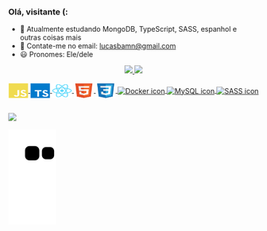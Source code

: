 ### Olá, visitante (: 

- 📔 Atualmente estudando MongoDB, TypeScript, SASS, espanhol e outras coisas mais
- 📧 Contate-me no email: lucasbamn@gmail.com
- 😃 Pronomes: Ele/dele
<div align="center">
  <a href="https://github.com/Lu-casMont">
  <img height="160em" src="https://github-readme-stats.vercel.app/api?username=Lu-casMont&show_icons=true&theme=tokyonight&include_all_commits=true&count_private=true"/>
  <img height="160em" src="https://github-readme-stats.vercel.app/api/top-langs/?username=Lu-casMont&layout=compact&langs_count=7&theme=tokyonight"/>
</div>
<div align="center" style="display: inline_block"><br>
  <img align="center" alt="JavaScrip icon" height="30" width="40" src="https://raw.githubusercontent.com/devicons/devicon/master/icons/javascript/javascript-plain.svg">
  <img align="center" alt="TypeScript icon" height="30" width="40" src="https://raw.githubusercontent.com/devicons/devicon/master/icons/typescript/typescript-plain.svg">
  <img align="center" alt="React icon" height="30" width="40" src="https://raw.githubusercontent.com/devicons/devicon/master/icons/react/react-original.svg">
  <img align="center" alt="HTML icon" height="30" width="40" src="https://raw.githubusercontent.com/devicons/devicon/master/icons/html5/html5-original.svg">
  <img align="center" alt="CSS icon" height="30" width="40" src="https://raw.githubusercontent.com/devicons/devicon/master/icons/css3/css3-original.svg">
  <img align="center" alt="Docker icon" height="30" width="40" src="https://cdn.jsdelivr.net/gh/devicons/devicon/icons/docker/docker-original.svg">
  <img align="center" alt="MySQL icon" height="30" width="40" src="https://cdn.jsdelivr.net/gh/devicons/devicon/icons/mysql/mysql-original.svg">
  <img align="center" alt="SASS icon" height="30" width="40" src="https://cdn.jsdelivr.net/gh/devicons/devicon/icons/sass/sass-original.svg">
</div>

##
 
<div>
<a href="https://www.linkedin.com/in/lucas-monteiro-b56a8bb9/" target="_blank"><img src="https://img.shields.io/badge/-LinkedIn-%230077B5?style=for-the-badge&logo=linkedin&logoColor=white" target="_blank"></a>

![Snake animation](https://github.com/Lu-casMont/Lu-casMont/blob/output/github-contribution-grid-snake.svg)
</div>


